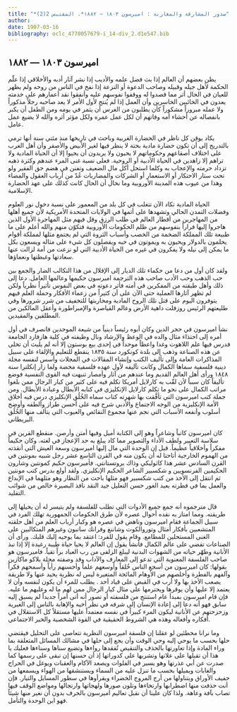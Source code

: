```yaml
---
title: "*صدور المشارقة والمغاربة : اميرسون ١٨٠٣ — ١٨٨٢*. المقتبس 2(2)"
author: 
date: 1907-03-16
bibliography: oclc_4770057679-i_14-div_2.d1e547.bib
---
```




##  اميرسون   ١٨٠٣  —  ١٨٨٢ 


 يظن بعضهم أن العالم إذا بث فضل علمه والأديب إذا نشر آثار أدبه والأخلاقي إذا علّم الحكمة لأهل جيله وقبيله وصاحب الدعوة أو النزعة إذا نفخ في الناس من روحه ولم يظهر للعيان في الحال أثر مما قصدوا له ووقفوا نفوسهم عليه وأنفقوا نقد أعمارهم على خدمته يعدون في الخائبين الخاسرين وأن العمل إذا لم يُنتج لأول الأمر لا يعد صاحبه رجلاً مذكوراً ولا عمله مبروراً مشكوراً كأن يطلبون من الغرس أن يثمر في يومه ومن الطفل أن يكبر بانفصاله عن أحشاء أمه وفاتهم أن لكل عمل عمره ولكل مؤثر أثره والله لا يضيع عمل عامل. 

 يكاد يوقن كل ناظر في الحضارة الغربية وباحث في تاريخها منذ مئتي سنة أنها ترمي بالتدريج إلى أن تكون حضارة مادية بحتة لا ينظر فيها لغير الأبيض والأصفر وأن أهل الغرب على اختلاف أصقاعهم وحكوماتهم لا يحيون ولا يريدون أن يحيوا   إلا أن الحياة المادية ولا تراهم إلا زاهدين في الحياة الأدبية أو الروحية. فعلى نسبة غنى المرء عندهم وكثرة ذهبه تزداد حرمته والإعجاب به وكلما استحل أكل مال الضعيف وتفنن في هضم حق الفقير ولو تحت ستار الاحتكار أو الاستعمار أو الشركات والمضاربات عُدّ من أرباب العقول والمضاء وهذا من عيوب هذه المدينة الأوروبية وما نخال أن الحال كانت كذلك على عهد الحضارة الإسلامية. 

 الحياة المادية تكاد الآن تتغلب في كل بلد من المعمور على نسبة دخول نور العلوم وفضلات التمدن الحالي وتشهدها على أتمها في الولايات المتحدة الأمريكية لأن جميع أهلها من المهاجرين من أقطار العالم في طلب الرزق وقل فيهم مثل المهاجرة الأول الذين هاجروا إليها فراراً بنفوسهم من ظلم الحكومات الأوروبية فتكوّن منهم والله أعلم على ما طبيعة تلك المملكة الضخمة من الخصب وأسباب الثروة التي لم يجتمع مثلها لمملكة أقوام يحلمون بالدولار ويحيون به ويموتون في حبه ويفصلون كل شيء على مثاله ويسعون بكل ما يمكن إلى نيله ولا يفكرون في غيره من الحياة الأدبية التي لو نزعت من أمة لزالت   عنها سعادتها وغبطتها ونعماؤها. 

 ولقد كان أول من دعا من حكماء تلك الديار إلى الإقلال من هذا التكالب الضار والجمع بين حب الذهب وحب الأدب صاحب هذه الترجمة اميرسون حكيمها وعالمها العامل. دعا إلى ذلك وأهل طبقته من المفكرين في أمته فأثر دعوته في بعض النفوس تأثيراً نظرياً ولكن لم تظهر آثارها العملية حتى الآن على أن كثيراً من زعماء الأفكار وحملة العلم فيهم يتوفرون اليوم على قتل تلك الروح المادية ومحاربتها للتخفيف من شرر شرورها وفي طليعتهم الرئيس روزفلت داهية الأرض وعالم القياصرة والإمبراطورة وأعقل المالكين من المطلقين والمقيدين. 

 نشأ اميرسون في حجر الدين وكان أبوه رئيساً دينياً من شيعة الموحدين   فانصرف في أول أمره إلى احتذاء مثال والده في الوعظ والإرشاد ونال وظيفته في كلية هارفارد الجامعة فدرس فيها علم اللاهوت وغدا واعظاً موحداً في  إحدى  بيع بوستون إلا أنه لم يلبث أن تخلى عن هذه الصناعة وذهب إلى بلدة كونكورد سنة  ١٨٣٥  ينقطع للتعليم والإلقاء على سبيل المذاكرات العامة وإلى تأليف الكتب وإنشاء المقالات في المجلات وأسس لنفسه مجلة دينية فلسفية سماها الكمال وكانت تآليفه لأول عهده فلسفية محضة ولما زار إنكلترا سنة  ١٨٤٨  ورأى أهل العالم القديم وما عندهم من آثار وأمصار تنبهت فيه القوى النفسية فوضع تأليفاً كان سبباً لأن لقّب به كارلايل أمريكا تكلم فيه على كثير من كبار الرجال ممن بلغوا مراتب الكمال على نحو ما تكلم كارلايل الإنكليزي في كتابه الأبطال وعبادة الأبطال. ومن جملة كتب اميرسون التي تأفَّقت بها شهرته كتاب سماه الخُلُق الإنكليزي درس فيه أخلاق الأمة الإنكليزية من الوجه الاجتماع والأدبي شرح فيه على أحسن طراز وألطفه وأوضح أسلوب وأنفعه الأسباب التي نجم عنها مجموع النقائص والعيوب التي يتألف منها الخُلُق البريطاني. 

 كان اميرسون كاتباً وشاعراً وهو إلى الكتابة أميل وفيها أمتن وأرصن. منقطع القرين في سلاسة التعبير ولطف الأداء والتصوير مما كاد يبلغ به حد الإعجاز في لغته.   وكان حكيماً مفكراً وأخلاقياً عظيماً. قيل إن الوحدة التي مال إليها اميرسون وسعة العيش التي أنقذته من الهموم الخارجية أتاحتا له أن يكون منه في القرن التاسع  عشر  رجل شبيه بمونتين في   القرن السادس  عشر  هذا كاثوليكي وذاك بروتستانتي. فأميرسون حكيم كمونتين وشارون الحكيمين الفرنسويين و  شكسبير  الشاعر الحكيم الإنكليزي. ولقد أولع بدرس كتب مونتين ثم انتقل إلى الأخذ من كتب  شكسبير  فهو مثلها باحث من النظار وهو مثلهما في الإبداع والعمل بما في فطرته بعيد الغور حسن التعليل جيد النقد نافذ البصيرة خالص من شوائب التقليد. 

 قال مترجموه أنه جمع جميع الأدوات التي تطلب للفلسفة ولم يتيسر له أن يحيلها إلى طريقته. ومما امتاز به نقده أحوال عصره لأن طرق الحكومات الجمهورية تهلك الفرد في سبيل الجماعة فقام اميرسون وناهض في عصره هو وكبار أرباب العلم من أهل حلقته المتشعبين بأفكار أمثال وتوروالكوت وشاننغ وفرانك سانبون وغيرهم المتكالبين على الغنى المستحلين للمطامع. وقام يقول للفرد: اعتقد بما يوحيه إليك قلبك. ورأى أن الصناعات تقضي على عالم الكمال فأنشأ يقول إن العالم لا يحيا حياة طيبة رغيدة إلا إذا نبذ الأنانية وطهّر حياته من الشهوات البدنية ليبلغ الزلفى من رب العباد براً تقياً. فاميرسون هو صاحب الفلسفة المعنوية التي تدعو إلى المعارف والآداب وقد وصفته مجلة بلاكو ماكازين بقولها: كان اميرسون من أسجع الناس خُلقاً وأوسعهم علماً وأحسنهم رأياً وأسمحهم فكراً وآلفهم بالفطرة وأخلصهم من الأوهام المائجة المتغيرة ليس له نظرية يحيد عنها ولا طريقة يصعب الأخذ بها ولا أرب في القبض على قياد  أحد  . يطلب للمرء أن يكون لنفسه وأن لا يعتمد إلا عليها وأن يوقرها ويحترمها على مثال كبار الرجال ممن لهم ما له وعليهم ما عليه. فإن قام اميرسون بمبدأ   عام استنتج من فلسفته أو تصور أنه أتى أمراً جديداً لم يسبق إليه سابق فهو أنه دعا إلى إعادة الإنسان إلى شرفه في نظر أخيه والإهابة بالناس إلى الغيرية وزحزحتهم عن الأنانية ليكون المرء كبيراً في نفسه معتمداً عليها مستقلاً كل الاستقلال في أفكاره وأفعاله وهذه هي الشروط الحقيقية في القوة الشخصية والخير الاجتماعي. 

 وما نرانا مخطئين لو عقلنا إن فلسفة اميرسون النظرية تتعاصى على التحليل فيقتضي حلها بحسب ما يوحي إليه وحي الوقت وأن يجع إلى حلها في مشالك المسائل المتعلقة بما وراء المادة وإذا تعاورتها بالحذف والتنقيص تُفقدها رواءها وتضيع سناها وسناءها فعليك   يا هذا أن تقبلها على علاتها وتشربها على كدوراتها إذ أن حسنها إن تبقى على رسمها كما صدرت عن أبي عذرتها وهو يسير في الفلوات ويصعد الآكام والعقبات ويوغل في الحراج والغابات ويميلها بحسب ما تنزل عليه من السماء ويستنشقها من الهواء ويسمعها من حفيف الأوراق ويتناولها من أرج المروج الخضراء ويقرأوها في سطور المسايل والتيار. فإن أنت حذفت منها اضطرابها وارتخاءها وتلون صورها ولهجاتها وارتجالها ومواضع الوقف فيها تصاب بآفة وعاهة. ولذا كان علينا أن نقبل تعاليم اميرسون بالحرف بدون أن نغير منها شيئاً فهو ابن الوحدة والتأمل. 
